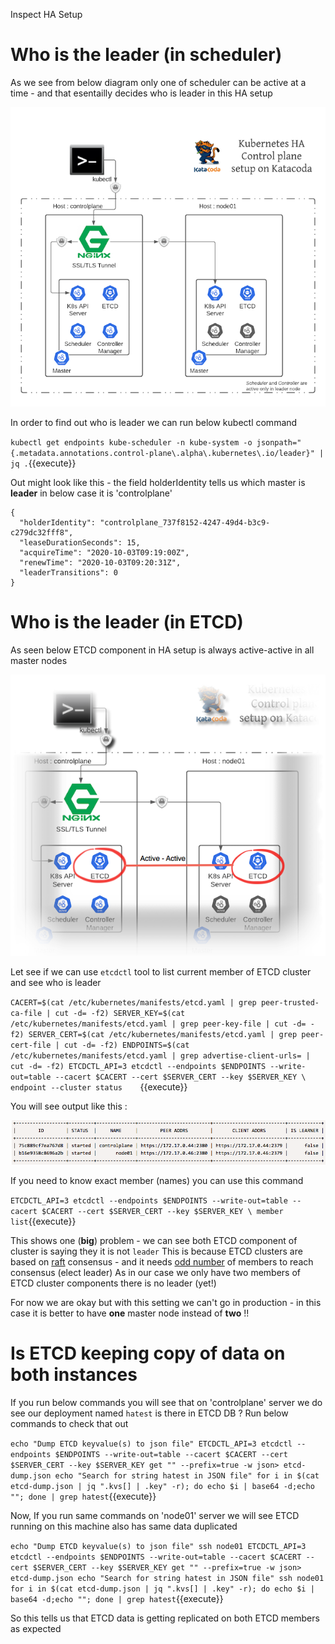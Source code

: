 Inspect HA Setup 

# Who is the leader (in scheduler)

As we see from below diagram only one of scheduler can be active at a time - and that esentailly decides 
who is leader in this HA setup 

![HA Setup in Katacoda](./assets/Kubernetes_HA_Control_plane_setup_on_Katacoda.png)


In order to find out who is leader we can run below kubectl command 

`
kubectl get endpoints kube-scheduler -n kube-system -o jsonpath="{.metadata.annotations.control-plane\.alpha\.kubernetes\.io/leader}" | jq .
`{{execute}}

Out might look like this - the field holderIdentity tells us which master is **leader** 
in below case it is 'controlplane'

```
{
  "holderIdentity": "controlplane_737f8152-4247-49d4-b3c9-c279dc32fff8",
  "leaseDurationSeconds": 15,
  "acquireTime": "2020-10-03T09:19:00Z",
  "renewTime": "2020-10-03T09:20:31Z",
  "leaderTransitions": 0
}
```

# Who is the leader (in ETCD)

As seen below ETCD component in HA setup is always active-active in all master nodes  

![](./assets/ETCD-active-active.png) 

Let see if we can use `etcdctl` tool to list current member of ETCD cluster and see who 
is leader 

`CACERT=$(cat /etc/kubernetes/manifests/etcd.yaml | grep peer-trusted-ca-file | cut -d= -f2)
SERVER_KEY=$(cat /etc/kubernetes/manifests/etcd.yaml | grep peer-key-file | cut -d= -f2)
SERVER_CERT=$(cat /etc/kubernetes/manifests/etcd.yaml | grep peer-cert-file | cut -d= -f2)
ENDPOINTS=$(cat /etc/kubernetes/manifests/etcd.yaml | grep advertise-client-urls= | cut -d= -f2)
ETCDCTL_API=3 etcdctl --endpoints $ENDPOINTS --write-out=table --cacert $CACERT --cert $SERVER_CERT --key $SERVER_KEY \ 
endpoint --cluster status   
`{{execute}}

You will see output like this :

![](./assets/etcd-leader.png)

If you need to know exact member (names) you can use this command 

`
ETCDCTL_API=3 etcdctl --endpoints $ENDPOINTS --write-out=table --cacert $CACERT --cert $SERVER_CERT --key $SERVER_KEY \
   member list
`{{execute}}

This shows one (**big**) problem - we can see both ETCD component of cluster is saying they it is not `leader`
This is because ETCD clusters are based on [raft](http://thesecretlivesofdata.com/raft/) consensus - and it needs [odd number](https://etcd.io/docs/v3.2.17/faq/) of members to reach consensus (elect leader)
As in our case we only have two members of ETCD cluster components there is no leader (yet!)

For now we are okay but with this setting we can't go in production - in this case it is better to have
**one** master node instead of **two** !!

# Is ETCD keeping copy of data on both instances

If you run below commands you will see that on 'controlplane' server we do see our deployment named
`hatest` is there in ETCD DB ? Run below commands to check that out

`
echo "Dump ETCD keyvalue(s) to json file"
ETCDCTL_API=3 etcdctl --endpoints $ENDPOINTS --write-out=table --cacert $CACERT --cert $SERVER_CERT --key $SERVER_KEY get "" --prefix=true -w json> etcd-dump.json
echo "Search for string hatest in JSON file"
for i in $(cat etcd-dump.json | jq ".kvs[] | .key" -r); do echo $i | base64 -d;echo ""; done | grep hatest
`{{execute}}

Now, If you run same commands on 'node01' server we will see ETCD running on this machine also has 
same data duplicated 

`
echo "Dump ETCD keyvalue(s) to json file"
ssh node01 ETCDCTL_API=3 etcdctl --endpoints $ENDPOINTS --write-out=table --cacert $CACERT --cert $SERVER_CERT --key $SERVER_KEY get "" --prefix=true -w json> etcd-dump.json
echo "Search for string hatest in JSON file"
ssh node01 for i in $(cat etcd-dump.json | jq ".kvs[] | .key" -r); do echo $i | base64 -d;echo ""; done | grep hatest
`{{execute}}

So this tells us that ETCD data is getting replicated on both ETCD members as expected


